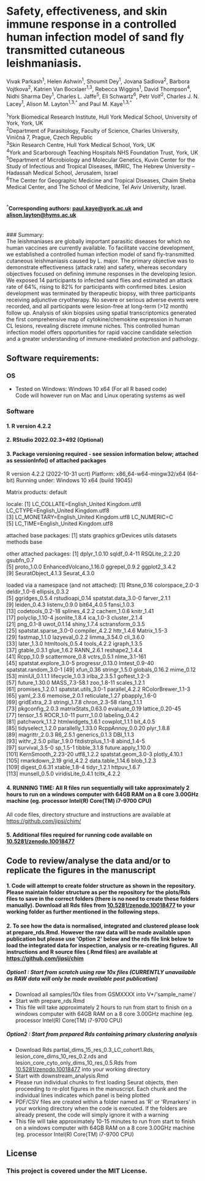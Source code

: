 # 

# Safety, effectiveness, and skin immune response in a controlled human infection model of sand fly transmitted cutaneous leishmaniasis.
Vivak Parkash<sup>1</sup>, Helen Ashwin<sup>1</sup>, Shoumit Dey<sup>1</sup>, Jovana Sadlova<sup>2</sup>, Barbora Vojtkova<sup>2</sup>, Katrien Van Bocxlaer<sup>1,3</sup>, Rebecca Wiggins<sup>1</sup>, 
David Thompson<sup>4</sup>, Nidhi Sharma Dey<sup>1</sup>, Charles L. Jaffe<sup>5</sup>, Eli Schwartz<sup>6</sup>, Petr Volf<sup>2</sup>, Charles J. N. Lacey<sup>1</sup>, 
Alison M. Layton<sup>1,3,^</sup> and Paul M. Kaye<sup>1,3,^</sup>

<sup>1</sup>York Biomedical Research Institute, Hull York Medical School, University of York, York, UK<br>
<sup>2</sup>Department of Parasitology, Faculty of Science, Charles University, Viničná 7, Prague, Czech Republic<br>
<sup>3</sup>Skin Research Centre, Hull York Medical School, York, UK <br>
<sup>4</sup>York and Scarborough Teaching Hospitals NHS Foundation Trust, York, UK  <br>
<sup>5</sup>Department of Microbiology and Molecular Genetics, Kuvin Center for the Study of Infectious and Tropical Diseases, IMRIC, The Hebrew University – Hadassah Medical School, Jerusalem, Israel<br>
<sup>6</sup>The Center for Geographic Medicine and Tropical Diseases, Chaim Sheba Medical Center, and The School of Medicine, Tel Aviv University, Israel.<br>
<br>

#### <sup>^</sup>Corresponding authors: paul.kaye@york.ac.uk and alison.layton@hyms.ac.uk<br>
<br>
### Summary: <br>
The leishmaniases are globally important parasitic diseases for which no human vaccines are currently available. To facilitate vaccine development, we established a controlled human infection model of sand fly-transmitted cutaneous leishmaniasis caused by L. major. The primary objective was to demonstrate effectiveness (attack rate) and safety, whereas secondary objectives focused on defining immune responses in the developing lesion. We exposed 14 participants to infected sand flies and estimated an attack rate of 64%, rising to 82% for participants with confirmed bites. Lesion development was terminated by therapeutic biopsy, with three participants receiving adjunctive cryotherapy. No severe or serious adverse events were recorded, and all participants were lesion-free at long-term (>12 month) follow up.  Analysis of skin biopsies using spatial transcriptomics generated the first comprehensive map of cytokine/chemokine expression in human CL lesions, revealing discrete immune niches.  This controlled human infection model offers opportunities for rapid vaccine candidate selection and a greater understanding of immune-mediated protection and pathology.<br>

## Software requirements: <br/>

### OS
- Tested on Windows: Windows 10 x64 (For all R based code)<br/>
Code will however run on Mac and Linux operating systems as well<br/>

### Software <br/>


#### 1. R version 4.2.2
#### 2. RStudio 2022.02.3+492 (Optional)
#### 3. Package versioning required - see session information below; attached as sessionInfo() of attached packages

R version 4.2.2 (2022-10-31 ucrt)
Platform: x86_64-w64-mingw32/x64 (64-bit)
Running under: Windows 10 x64 (build 19045)

Matrix products: default

locale:
[1] LC_COLLATE=English_United Kingdom.utf8  LC_CTYPE=English_United Kingdom.utf8   
[3] LC_MONETARY=English_United Kingdom.utf8 LC_NUMERIC=C                           
[5] LC_TIME=English_United Kingdom.utf8    

attached base packages:
[1] stats     graphics  grDevices utils     datasets  methods   base     

other attached packages:
 [1] dplyr_1.0.10           sqldf_0.4-11           RSQLite_2.2.20         gsubfn_0.7            
 [5] proto_1.0.0            EnhancedVolcano_1.16.0 ggrepel_0.9.2          ggplot2_3.4.2         
 [9] SeuratObject_4.1.3     Seurat_4.3.0          

loaded via a namespace (and not attached):
  [1] Rtsne_0.16             colorspace_2.0-3       deldir_1.0-6           ellipsis_0.3.2        
  [5] ggridges_0.5.4         rstudioapi_0.14        spatstat.data_3.0-0    farver_2.1.1          
  [9] leiden_0.4.3           listenv_0.9.0          bit64_4.0.5            fansi_1.0.3           
 [13] codetools_0.2-18       splines_4.2.2          cachem_1.0.6           knitr_1.41            
 [17] polyclip_1.10-4        jsonlite_1.8.4         ica_1.0-3              cluster_2.1.4         
 [21] png_0.1-8              uwot_0.1.14            shiny_1.7.4            sctransform_0.3.5     
 [25] spatstat.sparse_3.0-0  compiler_4.2.2         httr_1.4.6             Matrix_1.5-3          
 [29] fastmap_1.1.0          lazyeval_0.2.2         limma_3.54.0           cli_3.6.0             
 [33] later_1.3.0            htmltools_0.5.4        tools_4.2.2            igraph_1.3.5          
 [37] gtable_0.3.1           glue_1.6.2             RANN_2.6.1             reshape2_1.4.4        
 [41] Rcpp_1.0.9             scattermore_0.8        vctrs_0.5.1            nlme_3.1-161          
 [45] spatstat.explore_3.0-5 progressr_0.13.0       lmtest_0.9-40          spatstat.random_3.0-1 
 [49] xfun_0.36              stringr_1.5.0          globals_0.16.2         mime_0.12             
 [53] miniUI_0.1.1.1         lifecycle_1.0.3        irlba_2.3.5.1          goftest_1.2-3         
 [57] future_1.30.0          MASS_7.3-58.1          zoo_1.8-11             scales_1.2.1          
 [61] promises_1.2.0.1       spatstat.utils_3.0-1   parallel_4.2.2         RColorBrewer_1.1-3    
 [65] yaml_2.3.6             memoise_2.0.1          reticulate_1.27        pbapply_1.6-0         
 [69] gridExtra_2.3          stringi_1.7.8          chron_2.3-58           rlang_1.1.1           
 [73] pkgconfig_2.0.3        matrixStats_0.63.0     evaluate_0.19          lattice_0.20-45       
 [77] tensor_1.5             ROCR_1.0-11            purrr_1.0.0            labeling_0.4.2        
 [81] patchwork_1.1.2        htmlwidgets_1.6.1      cowplot_1.1.1          bit_4.0.5             
 [85] tidyselect_1.2.0       parallelly_1.33.0      RcppAnnoy_0.0.20       plyr_1.8.8            
 [89] magrittr_2.0.3         R6_2.5.1               generics_0.1.3         DBI_1.1.3             
 [93] withr_2.5.0            pillar_1.9.0           fitdistrplus_1.1-8     abind_1.4-5           
 [97] survival_3.5-0         sp_1.5-1               tibble_3.1.8           future.apply_1.10.0   
[101] KernSmooth_2.23-20     utf8_1.2.2             spatstat.geom_3.0-3    plotly_4.10.1         
[105] rmarkdown_2.19         grid_4.2.2             data.table_1.14.6      blob_1.2.3            
[109] digest_0.6.31          xtable_1.8-4           tidyr_1.2.1            httpuv_1.6.7          
[113] munsell_0.5.0          viridisLite_0.4.1      tcltk_4.2.2   

#### 4. RUNNING TIME: All R files run sequentially will take approximately 2 hours to run on a windows computer with 64GB RAM on a 8 core 3.00GHz machine (eg. processor Intel(R) Core(TM) i7-9700 CPU)
All code files, directory structure and instructions are available at https://github.com/jipsi/chim/ 

#### 5. Additional files required for running code available on [10.5281/zenodo.10018477](https://zenodo.org/records/10018477)

## Code to review/analyse the data and/or to replicate the figures in the manuscript 

#### 1. Code will attempt to create folder structure as shown in the repository. Please maintain folder structure as per the repository for the plots/Rds files to save in the correct folders (there is no need to create these folders manually). Download all Rds files from [10.5281/zenodo.10018477](https://zenodo.org/records/10018477) to your working folder as further mentioned in the following steps.

#### 2. To see how the data is normalised, integrated and clustered please look at prepare_rds.Rmd. However the raw data will be made available upon publication but please use <b>'Option 2'</b> below and the rds file link below to load the integrated data for inspection, analysis or re-creating figures. All instructions and R source files (.Rmd files) are available at https://github.com/jipsi/chim 

##### Option1 : Start from scratch using raw 10x files (CURRENTLY unavailable as RAW data will only be made available post publication)
- Download all samples/10x files from GSMXXXX into V*/'sample_name'/
- Start with prepare_rds.Rmd
- This file will take approximately 2 hours to run from start to finish on a windows computer with 64GB RAM on a 8 core 3.00GHz machine (eg. processor Intel(R) Core(TM) i7-9700 CPU)

##### Option2 : Start from prepared Rds containing primary clustering analysis
- Download Rds partial_dims_15_res_0.3_LC_cohort1.Rds, lesion_core_dims_10_res_0.2.rds and lesion_core_cyto_only_dims_10_res_0.5.Rds from [10.5281/zenodo.10018477](https://zenodo.org/records/10018477) into your working directory
- Start with downstream_analysis.Rmd
- Please run individual chunks to first loading Seurat objects, then proceeding to re-plot figures in the manuscript. Each chunk and the individual lines indicates which panel is being plotted
- PDF/CSV files are created within a folder named as 'R' or 'R\markers' in your working directory when the code is executed. If the folders are already present, the code will simply ignore it with a warning
- This file will take approximately 10-15 minutes to run from start to finish on a windows computer with 64GB RAM on a 8 core 3.00GHz machine (eg. processor Intel(R) Core(TM) i7-9700 CPU)

## License

### This project is covered under the <b>MIT License</b>.
